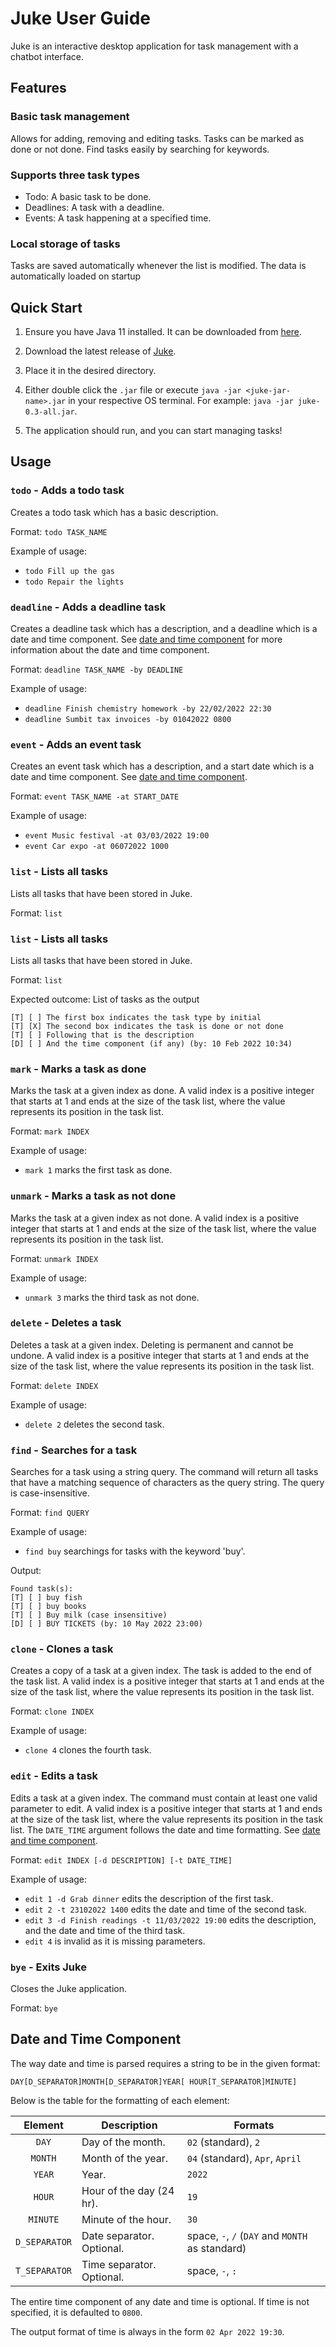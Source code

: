 # Juke User Guide

Juke is an interactive desktop application for task management with a chatbot interface.

## Features 

### Basic task management

Allows for adding, removing and editing tasks.
Tasks can be marked as done or not done.
Find tasks easily by searching for keywords.

### Supports three task types

- Todo: A basic task to be done.
- Deadlines: A task with a deadline.
- Events: A task happening at a specified time.

### Local storage of tasks

Tasks are saved automatically whenever the list is modified.
The data is automatically loaded on startup

## Quick Start

1. Ensure you have Java 11 installed.
   It can be downloaded from [here](https://www.oracle.com/java/technologies/downloads/).
   
2. Download the latest release of [Juke](https://github.com/Spyobird/ip/release).
3. Place it in the desired directory.
4. Either double click the `.jar` file or
   execute `java -jar <juke-jar-name>.jar` in your respective OS terminal.
   For example: `java -jar juke-0.3-all.jar`.
   
5. The application should run, and you can start managing tasks!

## Usage

### `todo` - Adds a todo task

Creates a todo task which has a basic description.

Format: `todo TASK_NAME`

Example of usage:

- `todo Fill up the gas`
- `todo Repair the lights`

### `deadline` - Adds a deadline task

Creates a deadline task which has a description, and a deadline which is a date and time component.
See [date and time component](#date-and-time-component) for more information about the date and time component.

Format: `deadline TASK_NAME -by DEADLINE`

Example of usage:

- `deadline Finish chemistry homework -by 22/02/2022 22:30`
- `deadline Sumbit tax invoices -by 01042022 0800`

### `event` - Adds an event task

Creates an event task which has a description, and a start date which is a date and time component.
See [date and time component](#date-and-time-component).

Format: `event TASK_NAME -at START_DATE`

Example of usage:

- `event Music festival -at 03/03/2022 19:00`
- `event Car expo -at 06072022 1000`

### `list` - Lists all tasks

Lists all tasks that have been stored in Juke.

Format: `list`

### `list` - Lists all tasks

Lists all tasks that have been stored in Juke.

Format: `list`

Expected outcome: List of tasks as the output
```
[T] [ ] The first box indicates the task type by initial
[T] [X] The second box indicates the task is done or not done
[T] [ ] Following that is the description
[D] [ ] And the time component (if any) (by: 10 Feb 2022 10:34)
```

### `mark` - Marks a task as done

Marks the task at a given index as done.
A valid index is a positive integer that starts at 1 and ends at the size of the task list,
where the value represents its position in the task list.

Format: `mark INDEX`

Example of usage:

- `mark 1` marks the first task as done.

### `unmark` - Marks a task as not done

Marks the task at a given index as not done.
A valid index is a positive integer that starts at 1 and ends at the size of the task list,
where the value represents its position in the task list.

Format: `unmark INDEX`

Example of usage:

- `unmark 3` marks the third task as not done.

### `delete` - Deletes a task

Deletes a task at a given index. Deleting is permanent and cannot be undone.
A valid index is a positive integer that starts at 1 and ends at the size of the task list,
where the value represents its position in the task list.

Format: `delete INDEX`

Example of usage:

- `delete 2` deletes the second task.

### `find` - Searches for a task

Searches for a task using a string query.
The command will return all tasks that have a matching sequence of
characters as the query string. The query is case-insensitive.

Format: `find QUERY`

Example of usage:

- `find buy` searchings for tasks with the keyword 'buy'.

Output:
```
Found task(s):
[T] [ ] buy fish
[T] [ ] buy books
[T] [ ] Buy milk (case insensitive)
[D] [ ] BUY TICKETS (by: 10 May 2022 23:00)
```

### `clone` - Clones a task

Creates a copy of a task at a given index. The task is added to the end of the task list.
A valid index is a positive integer that starts at 1 and ends at the size of the task list,
where the value represents its position in the task list.

Format: `clone INDEX`

Example of usage:

- `clone 4` clones the fourth task.

### `edit` - Edits a task

Edits a task at a given index. The command must contain at least one valid parameter to edit.
A valid index is a positive integer that starts at 1 and ends at the size of the task list,
where the value represents its position in the task list.
The `DATE_TIME` argument follows the date and time formatting. See [date and time component](#date-and-time-component).

Format: `edit INDEX [-d DESCRIPTION] [-t DATE_TIME]`

Example of usage:

- `edit 1 -d Grab dinner` edits the description of the first task.
- `edit 2 -t 23102022 1400` edits the date and time of the second task.
- `edit 3 -d Finish readings -t 11/03/2022 19:00` edits the description, and the date and time of the third task.
- `edit 4` is invalid as it is missing parameters.

### `bye` - Exits Juke

Closes the Juke application.

Format: `bye`

## Date and Time Component

The way date and time is parsed requires a string to be in the given format:

`DAY[D_SEPARATOR]MONTH[D_SEPARATOR]YEAR[ HOUR[T_SEPARATOR]MINUTE]`

Below is the table for the formatting of each element:

|Element|Description|Formats|
|:---:|---|---|
|`DAY`|Day of the month.|`02` (standard), `2`|
|`MONTH`|Month of the year.|`04` (standard), `Apr`, `April`|
|`YEAR`|Year.|`2022`|
|`HOUR`|Hour of the day (24 hr).|`19`|
|`MINUTE`|Minute of the hour. |`30`|
|`D_SEPARATOR`|Date separator. Optional.|space, `-`, `/` (`DAY` and `MONTH` as standard)|
|`T_SEPARATOR`|Time separator. Optional.|space, `-`, `:`|

The entire time component of any date and time is optional.
If time is not specified, it is defaulted to `0800`.

The output format of time is always in the form `02 Apr 2022 19:30`.
